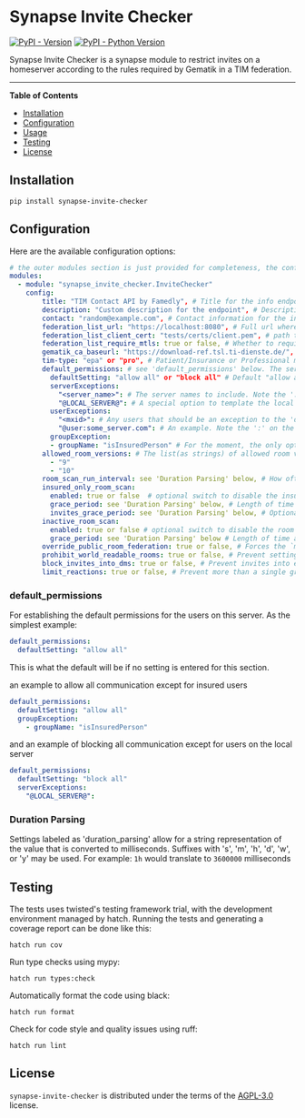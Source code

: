 # Synapse Invite Checker

[![PyPI - Version](https://img.shields.io/pypi/v/synapse-invite-checker.svg)](https://pypi.org/project/synapse-invite-checker)
[![PyPI - Python Version](https://img.shields.io/pypi/pyversions/synapse-invite-checker.svg)](https://pypi.org/project/synapse-invite-checker)

Synapse Invite Checker is a synapse module to restrict invites on a homeserver according to the rules required by Gematik in a TIM federation.

---

**Table of Contents**

- [Installation](#installation)
- [Configuration](#configuration)
- [Usage](#usage)
- [Testing](#testing)
- [License](#license)

## Installation

```console
pip install synapse-invite-checker
```

## Configuration

Here are the available configuration options:

```yaml
# the outer modules section is just provided for completeness, the config block is the actual module config.
modules:
  - module: "synapse_invite_checker.InviteChecker"
    config:
        title: "TIM Contact API by Famedly", # Title for the info endpoint, optional
        description: "Custom description for the endpoint", # Description for the info endpoint, optional
        contact: "random@example.com", # Contact information for the info endpoint, optional
        federation_list_url: "https://localhost:8080", # Full url where to fetch the federation list from, required
        federation_list_client_cert: "tests/certs/client.pem", # path to a pem encoded client certificate for mtls, required if federation list url is https and federation_list_require_mtls is true
        federation_list_require_mtls: true or false, # Whether to require mTLS for HTTPS federation list URLs. Defaults to true for backwards compatibility
        gematik_ca_baseurl: "https://download-ref.tsl.ti-dienste.de/", # the baseurl to the ca to use for the federation list, required
        tim-type: "epa" or "pro", # Patient/Insurance or Professional mode, defaults to "pro" mode. Optional currently, but will be required in a later release
        default_permissions: # see 'default_permissions' below. The server defaults for new users or existing users with no permissions already set. Other than the noted default for 'defaultSetting', no other defaults are established
          defaultSetting: "allow all" or "block all" # Default "allow all"
          serverExceptions:
            "<server_name>": # The server names to include. Note the ':' on the end and that double quotes are needed around server names
            "@LOCAL_SERVER@": # A special option to template the local server into without having to know its name. Note that the double quotes are required for this special case.
          userExceptions:
            "<mxid>": # Any users that should be an exception to the 'defaultSetting'.
            "@user:some_server.com": # An example. Note the ':' on the end and that double quotes are needed around user names
          groupException:
          - groupName: "isInsuredPerson" # For the moment, the only option. Note the double quotes and the hyphen at the start of the line
        allowed_room_versions: # The list(as strings) of allowed room versions. Currently optional, defaults are listed
          - "9"
          - "10"
        room_scan_run_interval: see 'Duration Parsing' below, # How often to scan for rooms that are eligible for deletion. Defaults to "1h". Setting to "0" completely disables all room scanning
        insured_only_room_scan:
          enabled: true or false  # optional switch to disable the insured-only room scan from running.  The scan is enabled by default, but only runs in EPA mode, otherwise this option is ignored and the scan is disabled.
          grace_period: see 'Duration Parsing' below, # Length of time a room with only EPA members is allowed to exist before deletion. Ignored if `enabled` is false. Defaults to "1w"
          invites_grace_period: see 'Duration Parsing' below, # Optional, a separate grace period just for invites, after which an invite will be considered stale and ignored. Otherwise invited "Pro" users are considered joined and will prevent purging the room. Ignored if `enabled` is false. Defaults to "0", which will never consider an invite stale.
        inactive_room_scan:
          enabled: true or false # optional switch to disable the room scan for inactive rooms, defaults to true
          grace_period: see 'Duration Parsing' below # Length of time a room is allowed to have no message activity before it is eligible for deletion. Ignored if 'enabled' is false. Defaults to "26w" which is 6 months
        override_public_room_federation: true or false, # Forces the `m.federate` flag to be set to False when creating a public room to prevent it from federating. Default is "true", disable with "false"
        prohibit_world_readable_rooms: true or false, # Prevent setting any rooms history visibility as 'world_readable'. Defaults to "true"
        block_invites_into_dms: true or false, # Prevent invites into existing DM chats. Defaults to true
        limit_reactions: true or false, # Prevent more than a single grapheme cluster in a reaction. Defaults to true, false to disable
```
### default_permissions

For establishing the default permissions for the users on this server. As the simplest
example:
```yaml
default_permissions:
  defaultSetting: "allow all"
```
This is what the default will be if no setting is entered for this section.

an example to allow all communication except for insured users
```yaml
default_permissions:
  defaultSetting: "allow all"
  groupException:
    - groupName: "isInsuredPerson"
```
and an example of blocking all communication except for users on the local server
```yaml
default_permissions:
  defaultSetting: "block all"
  serverExceptions:
    "@LOCAL_SERVER@":
```

### Duration Parsing

Settings labeled as 'duration_parsing' allow for a string representation of the value
that is converted to milliseconds. Suffixes with 's', 'm', 'h', 'd', 'w', or 'y' may be used. For example:
`1h` would translate to `3600000` milliseconds

## Testing

The tests uses twisted's testing framework trial, with the development
environment managed by hatch. Running the tests and generating a coverage report
can be done like this:

```console
hatch run cov
```

Run type checks using mypy:

```console
hatch run types:check
```

Automatically format the code using black:

```console
hatch run format
```

Check for code style and quality issues using ruff:

```console
hatch run lint
```

## License

`synapse-invite-checker` is distributed under the terms of the
[AGPL-3.0](https://spdx.org/licenses/AGPL-3.0-only.html) license.
